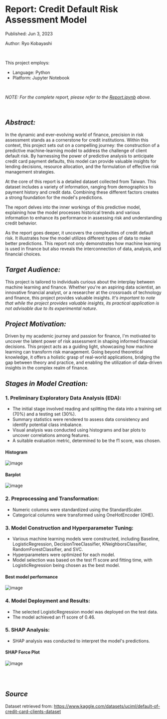# Report: Credit Default Risk Assessment Model

Published: Jun 3, 2023

Author: Ryo Kobayashi

<br/>

This project employs:
- Language: Python
- Platform: Jupyter Notebook

<br/>

*NOTE: For the complete report, please refer to the [Report.ipynb](https://github.com/Ryo-Kobayashi-95/Credit-Risk-Prediction-Model/blob/main/Report.ipynb) above.*

<br/>

## *Abstract:*
In the dynamic and ever-evolving world of finance, precision in risk assessment stands as a cornerstone for credit institutions. Within this context, this project sets out on a compelling journey: the construction of a predictive machine-learning model to address the challenge of client default risk. By harnessing the power of predictive analysis to anticipate credit card payment defaults, this model can provide valuable insights for lending decisions, resource allocation, and the formulation of effective risk management strategies.

At the core of this report is a detailed dataset collected from Taiwan. This dataset includes a variety of information, ranging from demographics to payment history and credit data. Combining these different factors creates a strong foundation for the model's predictions.

The report delves into the inner workings of this predictive model, explaining how the model processes historical trends and various information to enhance its performance in assessing risk and understanding credit behavior.

As the report goes deeper, it uncovers the complexities of credit default risk. It illustrates how the model utilizes different types of data to make better predictions. This report not only demonstrates how machine learning is used in finance but also reveals the interconnection of data, analysis, and financial choices.

## *Target Audience:*
This project is tailored to individuals curious about the interplay between machine learning and finance. Whether you're an aspiring data scientist, an innovative financial analyst, or a researcher at the crossroads of technology and finance, this project provides valuable insights. *It's important to note that while the project provides valuable insights, its practical application is not advisable due to its experimental nature*.

## *Project Motivation:*
Driven by my academic journey and passion for finance, I'm motivated to uncover the latent power of risk assessment in shaping informed financial decisions. This project acts as a guiding light, showcasing how machine learning can transform risk management. Going beyond theoretical knowledge, it offers a holistic grasp of real-world applications, bridging the gap between theory and practice, and enabling the utilization of data-driven insights in the complex realm of finance.

## *Stages in Model Creation:*

### 1. Preliminary Exploratory Data Analysis (EDA):
- The initial stage involved reading and splitting the data into a training set (70%) and a testing set (30%).
- Summary statistics were rendered to assess data consistency and identify potential class imbalance.
- Visual analysis was conducted using histograms and bar plots to uncover correlations among features.
- A suitable evaluation metric, determined to be the f1 score, was chosen.

#### Histogram
![image](https://github.com/Ryo-Kobayashi-95/Credit-Risk-Prediction-Model/assets/115038173/b30f2586-3b8c-4508-be59-3eb67125dd62)

#### Barplot
![image](https://github.com/Ryo-Kobayashi-95/Credit-Risk-Prediction-Model/assets/115038173/1eb3a147-92a5-4472-8899-7c48dad01617)

### 2. Preprocessing and Transformation:
- Numeric columns were standardized using the StandardScaler.
- Categorical columns were transformed using OneHotEncoder (OHE).

### 3. Model Construction and Hyperparameter Tuning:
- Various machine learning models were constructed, including Baseline, LogisticRegression, DecisionTreeClassifier, KNeighborsClassifier, RandomForestClassifier, and SVC.
- Hyperparameters were optimized for each model.
- Model selection was based on the test f1 score and fitting time, with LogisticRegression being chosen as the best model.

#### Best model performance
![image](https://github.com/Ryo-Kobayashi-95/Credit-Risk-Prediction-Model/assets/115038173/2fa081a4-38a5-4f61-9818-f2a14ce2cc0a)

### 4. Model Deployment and Results:
- The selected LogisticRegression model was deployed on the test data.
- The model achieved an f1 score of 0.46.

### 5. SHAP Analysis:
- SHAP analysis was conducted to interpret the model's predictions. 

#### SHAP Force Plot
![image](https://github.com/Ryo-Kobayashi-95/Credit-Risk-Prediction-Model/assets/115038173/41c52930-d79e-43b5-9706-e6d79e8035c4)

<br/> <br/> 

## *Source*
Dataset retrieved from: https://www.kaggle.com/datasets/uciml/default-of-credit-card-clients-dataset
